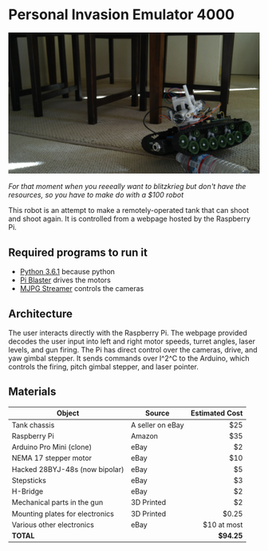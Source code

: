 Personal Invasion Emulator 4000
===============================
![pew pew](img.jpg)

_For that moment when you reeeally want to blitzkrieg but don't have the resources, so you have to make do with a $100 robot_

This robot is an attempt to make a remotely-operated tank that can shoot and shoot again. It is controlled from a webpage hosted by the Raspberry Pi.

## Required programs to run it
- [Python 3.6.1](https://www.python.org/) because python
- [Pi Blaster](https://github.com/sarfata/pi-blaster) drives the motors
- [MJPG Streamer](https://github.com/jacksonliam/mjpg-streamer) controls the cameras

## Architecture
The user interacts directly with the Raspberry Pi. The webpage provided decodes the user input into left and right motor speeds, turret angles, laser levels, and gun firing. The Pi has direct control over the cameras, drive, and yaw gimbal stepper. It sends commands over I^2^C to the Arduino, which controls the firing, pitch gimbal stepper, and laser pointer.

## Materials
Object								| Source			| Estimated Cost
---									| ---				| --:
Tank chassis 						| A seller on eBay 	| $25
Raspberry Pi 						| Amazon			| $35
Arduino Pro Mini (clone)			| eBay				| $2
NEMA 17 stepper motor				| eBay				| $10
Hacked 28BYJ-48s (now bipolar)		| eBay				| $5
Stepsticks							| eBay				| $3
H-Bridge							| eBay				| $2
Mechanical parts in the gun 		| 3D Printed 		| $2
Mounting plates for electronics 	| 3D Printed 		| $0.25
Various other electronics			| eBay				| $10 at most
**TOTAL**							|					| **$94.25**